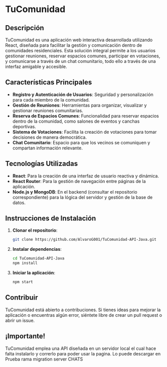 # TuComunidad

## Descripción

TuComunidad es una aplicación web interactiva desarrollada utilizando React, diseñada para facilitar la gestión y comunicación dentro de comunidades residenciales. Esta solución integral permite a los usuarios gestionar reuniones, reservar espacios comunes, participar en votaciones, y comunicarse a través de un chat comunitario, todo ello a través de una interfaz amigable y accesible.

## Características Principales

- **Registro y Autenticación de Usuarios**: Seguridad y personalización para cada miembro de la comunidad.
- **Gestión de Reuniones**: Herramientas para organizar, visualizar y gestionar reuniones comunitarias.
- **Reserva de Espacios Comunes**: Funcionalidad para reservar espacios dentro de la comunidad, como salones de eventos y canchas deportivas.
- **Sistema de Votaciones**: Facilita la creación de votaciones para tomar decisiones de manera democrática.
- **Chat Comunitario**: Espacio para que los vecinos se comuniquen y compartan información relevante.

## Tecnologías Utilizadas

- **React**: Para la creación de una interfaz de usuario reactiva y dinámica.
- **React Router**: Para la gestión de navegación entre páginas de la aplicación.
- **Node.js y MongoDB**: En el backend (consultar el repositorio correspondiente) para la lógica del servidor y gestión de la base de datos.

## Instrucciones de Instalación

1. **Clonar el repositorio**:
    ```bash
    git clone https://github.com/AlvaroG001/TuComunidad-API-Java.git
    ```
2. **Instalar dependencias**:
    ```bash
    cd TuComunidad-API-Java
    npm install
    ```
3. **Iniciar la aplicación**:
    ```bash
    npm start
    ```

## Contribuir

TuComunidad está abierto a contribuciones. Si tienes ideas para mejorar la aplicación o encuentras algún error, siéntete libre de crear un pull request o abrir un issue.

## ¡Importante!

TuComunidad emplea una API diseñada en un servidor local el cual hace falta instalarlo y correrlo para poder usar la pagina.
Lo puede descargar en 
Prueba rama migration server
CHATS